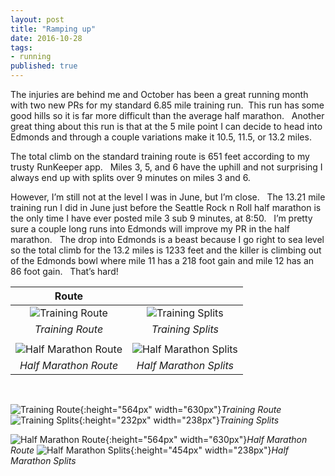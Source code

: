 ```yaml
---
layout: post
title: "Ramping up"
date: 2016-10-28
tags: 
- running
published: true
---
```


The injuries are behind me and October has been a great running month with two new PRs for my standard 6.85 mile training run.   &nbsp;This run has some good hills so it is far more difficult than the average half marathon.  &nbsp; Another great thing about this run is that at the 5 mile point I can decide to head into Edmonds and through a couple variations make it 10.5, 11.5, or 13.2 miles.

The total climb on the standard training route is 651 feet according to my trusty RunKeeper app.  &nbsp; Miles 3, 5, and 6 have the uphill and not surprising I always end up with splits over 9 minutes on miles 3 and 6.  

However, I’m still not at the level I was in June, but I’m close.  &nbsp; The 13.21 mile training run I did in June just before the Seattle Rock n Roll half marathon is the only time I have ever posted mile 3 sub 9 minutes, at 8:50.  &nbsp;  I’m pretty sure a couple long runs into Edmonds will improve my PR in the half marathon.  &nbsp; The drop into Edmonds is a beast because I go right to sea level so the total climb for the 13.2 miles is 1233 feet and the killer is climbing out of the Edmonds bowl where mile 11 has a 218 foot gain and mile 12 has an 86 foot gain.  &nbsp; That’s hard!

|                                                             Route                                                             |                                                                                                                                   |
|:-----------------------------------------------------------------------------------------------------------------------------:|:---------------------------------------------------------------------------------------------------------------------------------:|
| ![Training Route](https://cloud.githubusercontent.com/assets/19477681/19814033/6c608c76-9cf1-11e6-9c0c-956566797f1e.jpg)      |        ![Training Splits](https://cloud.githubusercontent.com/assets/19477681/19814074/95ca9b42-9cf1-11e6-964e-2200c96d6695.jpg)  |
|                                                        *Training Route*                                                       |                                                         *Training Splits*                                                         |
|                                                                                                                               |                                                                                                                                   |
| ![Half Marathon Route](https://cloud.githubusercontent.com/assets/19477681/19814061/8724a4d4-9cf1-11e6-9c38-cad2fb9a5ab0.jpg) |    ![Half Marathon Splits](https://cloud.githubusercontent.com/assets/19477681/19814084/a215dbf0-9cf1-11e6-8f5c-2d8c2bc40661.jpg) |
|                                                     *Half Marathon Route*                                                     |                                                       *Half Marathon Splits*                                                      |


&nbsp;

![Training Route](https://cloud.githubusercontent.com/assets/19477681/19814033/6c608c76-9cf1-11e6-9c0c-956566797f1e.jpg){:height="564px" width="630px"}*Training Route* ![Training Splits](https://cloud.githubusercontent.com/assets/19477681/19814074/95ca9b42-9cf1-11e6-964e-2200c96d6695.jpg){:height="232px" width="238px"}*Training Splits*


![Half Marathon Route](https://cloud.githubusercontent.com/assets/19477681/19814061/8724a4d4-9cf1-11e6-9c38-cad2fb9a5ab0.jpg){:height="564px" width="630px"}*Half Marathon Route*  ![Half Marathon Splits](https://cloud.githubusercontent.com/assets/19477681/19814084/a215dbf0-9cf1-11e6-8f5c-2d8c2bc40661.jpg){:height="454px" width="238px"}*Half Marathon Splits*
